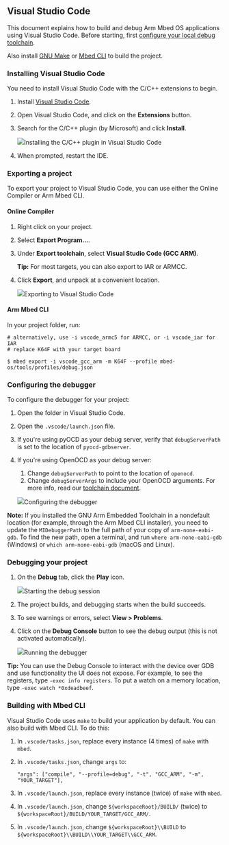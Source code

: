 ## Visual Studio Code

This document explains how to build and debug Arm Mbed OS applications using Visual Studio Code. Before starting, first [configure your local debug toolchain](/docs/v5.10/tools/setting-up-a-local-debug-toolchain.html).

Also install [GNU Make](https://www.gnu.org/software/make/) or [Mbed CLI](/docs/v5.10/tools/developing-arm-mbed-cli.html) to build the project.

### Installing Visual Studio Code

You need to install Visual Studio Code with the C/C++ extensions to begin.

1. Install [Visual Studio Code](https://code.visualstudio.com).
1. Open Visual Studio Code, and click on the **Extensions** button.
1. Search for the C/C++ plugin (by Microsoft) and click **Install**.

    <span class="images">![](https://s3-us-west-2.amazonaws.com/mbed-os-docs-images/vscode2.png)<span>Installing the C/C++ plugin in Visual Studio Code</span></span>

1. When prompted, restart the IDE.

### Exporting a project

To export your project to Visual Studio Code, you can use either the Online Compiler or Arm Mbed CLI.

#### Online Compiler

1. Right click on your project.
1. Select **Export Program...**.
1. Under **Export toolchain**, select **Visual Studio Code (GCC ARM)**.

    <span class="tips">**Tip:** For most targets, you can also export to IAR or ARMCC.</span>

1. Click **Export**, and unpack at a convenient location.

    <span class="images">![](https://s3-us-west-2.amazonaws.com/mbed-os-docs-images/vscode1.png)<span>Exporting to Visual Studio Code</span></span>

#### Arm Mbed CLI

In your project folder, run:

```
# alternatively, use -i vscode_armc5 for ARMCC, or -i vscode_iar for IAR
# replace K64F with your target board

$ mbed export -i vscode_gcc_arm -m K64F --profile mbed-os/tools/profiles/debug.json
```

### Configuring the debugger

To configure the debugger for your project:

1. Open the folder in Visual Studio Code.
1. Open the `.vscode/launch.json` file.
1. If you're using pyOCD as your debug server, verify that `debugServerPath` is set to the location of `pyocd-gdbserver`.
1. If you're using OpenOCD as your debug server:
     1. Change `debugServerPath` to point to the location of `openocd`.
     1. Change `debugServerArgs` to include your OpenOCD arguments. For more info, read our [toolchain document](/docs/v5.10/tools/exporting.html).

    <span class="images">![](https://s3-us-west-2.amazonaws.com/mbed-os-docs-images/vscode3.png)<span>Configuring the debugger</span></span>

<span class="notes">**Note:** If you installed the GNU Arm Embedded Toolchain in a nondefault location (for example, through the Arm Mbed CLI installer), you need to update the `MIDebuggerPath` to the full path of your copy of `arm-none-eabi-gdb`. To find the new path, open a terminal, and run `where arm-none-eabi-gdb` (Windows) or `which arm-none-eabi-gdb` (macOS and Linux).</span>

### Debugging your project

1. On the **Debug** tab, click the **Play** icon.

    <span class="images">![](https://s3-us-west-2.amazonaws.com/mbed-os-docs-images/vscode4.png)<span>Starting the debug session</span></span>

1. The project builds, and debugging starts when the build succeeds.
1. To see warnings or errors, select **View > Problems**.
1. Click on the **Debug Console** button to see the debug output (this is not activated automatically).

    <span class="images">![](https://s3-us-west-2.amazonaws.com/mbed-os-docs-images/vscode5.png)<span>Running the debugger</span></span>

<span class="tips">**Tip:** You can use the Debug Console to interact with the device over GDB and use functionality the UI does not expose. For example, to see the registers, type `-exec info registers`. To put a watch on a memory location, type `-exec watch *0xdeadbeef`.</span>

### Building with Mbed CLI

Visual Studio Code uses `make` to build your application by default. You can also build with Mbed CLI. To do this:

1. In `.vscode/tasks.json`, replace every instance (4 times) of `make` with `mbed`.
1. In `.vscode/tasks.json`, change `args` to:

    ```
    "args": ["compile", "--profile=debug", "-t", "GCC_ARM", "-m", "YOUR_TARGET"],
    ```

1. In `.vscode/launch.json`, replace every instance (twice) of `make` with `mbed`.
1. In `.vscode/launch.json`, change `${workspaceRoot}/BUILD/` (twice) to `${workspaceRoot}/BUILD/YOUR_TARGET/GCC_ARM/`.
1. In `.vscode/launch.json`, change `${workspaceRoot}\\BUILD` to `${workspaceRoot}\\BUILD\\YOUR_TARGET\\GCC_ARM`.
